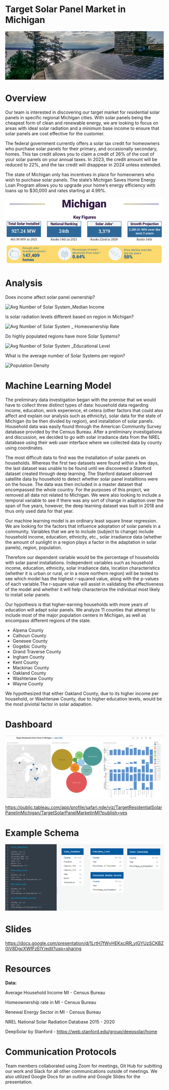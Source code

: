# Target Solar Panel Market in Michigan 

![solar](Visuals/solar.png)

# Overview

Our team is interested in discovering our target market for residential solar panels in specific regional Michigan cities. With solar panels being the cheapest form of clean and renewable energy, we are looking to focus on areas with ideal solar radiation and a minimum base income to ensure that solar panels are cost effective for the customer.

The federal government currently offers a solar tax credit for homeowners who purchase solar panels for their primary, and occasionally secondary, homes. This tax credit allows you to claim a credit of 26% of the cost of your solar panels on your annual taxes. In 2023, the credit amount will be reduced to 22%, and the tax credit will disappear in 2024 unless extended.

The state of Michigan only has incentives in place for homeowners who wish to purchase solar panels. The state’s Michigan Saves Home Energy Loan Program allows you to upgrade your home’s energy efficiency with loans up to $30,000 and rates starting at 4.99%.

![key_figures](Visuals/key_figures.png)

# Analysis

Does income affect solar panel ownership?

![Avg  Number of Solar System_Median Income](https://user-images.githubusercontent.com/101475984/184557445-ecf6d96d-57d5-45ff-b29e-63a340a5457e.png)

Is solar radiation levels different based on region in Michigan?

![Avg  Number of Solar System _ Homeownership Rate](https://user-images.githubusercontent.com/101475984/184557454-039af6d1-146b-4346-a4fe-e9c8b4d35d63.png)

Do highly populated regions have more Solar Systems?

![Avg Number of Solar System _Educational Level](https://user-images.githubusercontent.com/101475984/184557498-96463900-f12c-46cc-84b8-9d9cec4637cb.png)

What is the average number of Solar Systems per region?

![Population Density](https://user-images.githubusercontent.com/101475984/184557581-e83b287f-0d91-40e9-8e10-62ab471f13c8.png)

# Machine Learning Model

The preliminary data investigation began with the premise that we would have to collect three distinct types of data: household data regarding income, education, work experience, et cetera (other factors that could also affect and explain our analysis such as ethnicity), solar data for the state of Michigan (to be then divided by region), and installation of solar panels.  Household data was easily found through the American Community Survey database provided by the Census Bureau. After a preliminary investigationa and discussion, we decided to go with solar irradiance data from the NREL database using their web user interface where we collected data by county using coordinates.

The most difficult data to find was the installation of solar panels on households. Whereas the first two datasets were found within a few days, the last dataset was unable to be found until we discovered a Stanford dataset created through deep learning. The Stanford dataset observed satellite data by household to detect whether solar panel installtions were on the house. The data was then included in a master dataset that encompassed the whole country. For the purposes of this project, we removed all data not related to Michigan. We were also looking to include a temporal variable to see if there was any sort of change in adaption over the span of five years, however, the deep learning dataset was built in 2018 and thus only used data for that year. 

Our machine learning model is an ordinary least square linear regression. We are looking for the factors that influence adoptation of solar panels in a community. Variables that we are to include (subject to change) include household income, education, ethnicity, etc., solar irradiance data (whether the amount of sunlight in a region plays a factor in the adaptation in solar panels), region, population. 

Therefore our dependent variable would be the percentage of households with solar panel installations. Independent variables such as household income, education, ethnicity, solar irradiance data, location characteristics (whether it is urban or rural, or in a more northern region) will be tested to see which model has the highest r-squared value, along with the p-values of each variable.The r-square value will assist in validating the effectiveness of the model and whether it will help characterize the individual most likely to install solar panels.

Our hypothesis is that higher-earning households with more years of education will adapt solar panels. We analyze 11 counties that attempt to include most of the major population centers in Michigan, as well as encompass different regions of the state. 
  * Alpena County
  * Calhoun County
  * Genesee County
  * Gogebic County
  * Grand Traverse County
  * Ingham County
  * Kent County
  * Mackinac County
  * Oakland County
  * Washtenaw County
  * Wayne County

We hypothesized that either Oakland County, due to its higher income per household, or Washtenaw County, due to higher education levels, would be the most piviotal factor in solar adapation.

# Dashboard

![Dashboard](Visuals/Dashboard.png)

https://public.tableau.com/app/profile/safari.nde/viz/TargetResidentialSolarPanelinMichigan/TargetSolarPanelMarketinMI?publish=yes

# Example Schema

![Schema](Visuals/Schema.png)

# Slides

https://docs.google.com/presentation/d/1LrtH7fWyHEKxciRR_yIGYUzSCKBZ0iV8DgcXWfFzEIY/edit?usp=sharing


# Resources

**Data:** 

Average Household Income MI - Census Bureau

Homeownership rate in MI - Census Bureau

Renewal Energy Sector in MI - Census Bureau

NREL National Solar Radiation Database 2015 - 2020

DeepSolar by Stanford - https://web.stanford.edu/group/deepsolar/home

# Communication Protocols

Team members collaborated using Zoom for meetings, Git Hub for subitting our work and Slack for all other communications outside of meetings. We also utilized Google Docs for an outline and Google Slides for the presentation.
